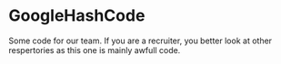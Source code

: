 # GoogleHashCode
Some code for our team. If you are a recruiter, you better look at other respertories as this one is mainly awfull code. 

